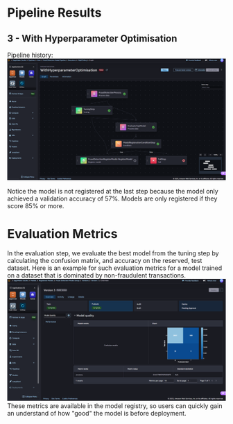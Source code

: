 # Pipeline Results
## 3 - With Hyperparameter Optimisation
Pipeline history: <img src="/images/GraphExecution1.png" alt="Graph" width="1000">

Notice the model is not registered at the last step because the model only achieved a validation accuracy of 57%. Models are only registered if they score 85% or more.

# Evaluation Metrics
In the evaluation step, we evaluate the best model from the tuning step by calculating the confusion matrix, and accuracy on the reserved, test dataset. Here is an example for such evaluation metrics for a model trained on a dataset that is dominated by non-fraudulent transactions.
<img src="/images/EvaluationMetrics.png" alt="Metrics" width="1000">
These metrics are available in the model registry, so users can quickly gain an understand of how "good" the model is before deployment.


